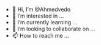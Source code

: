 - 👋 Hi, I’m @Ahmedvedo
- 👀 I’m interested in ...
- 🌱 I’m currently learning ...
- 💞️ I’m looking to collaborate on ...
- 📫 How to reach me ...

<!---
Ahmedvedo/Ahmedvedo is a ✨ special ✨ repository because its `README.md` (this file) appears on your GitHub profile.
You can click the Preview link to take a look at your changes.
--->

